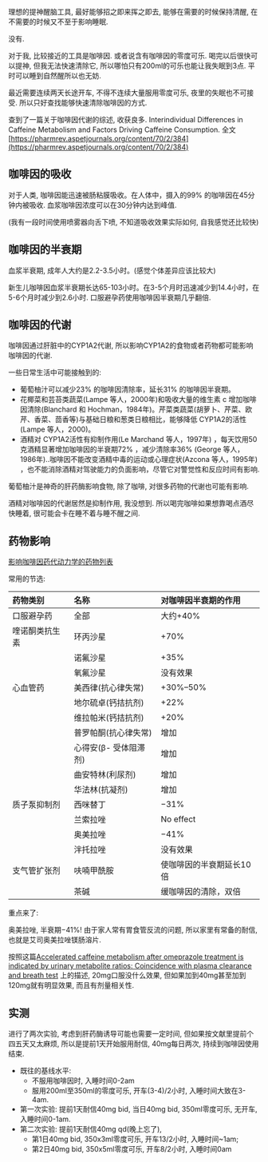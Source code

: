 <!--
.. title: 加快咖啡因清除的方法
.. slug: Methods_of_accelerating_caffeine_clearance
.. date: 2020-10-2 10:00:00 UTC+08:00
.. tags: 
.. category:
.. link:
.. description:
.. type: text
-->

理想的提神醒脑工具, 最好能够招之即来挥之即去, 能够在需要的时候保持清醒, 在不需要的时候又不至于影响睡眠. 

没有. 

对于我, 比较接近的工具是咖啡因. 或者说含有咖啡因的零度可乐. 喝完以后很快可以提神, 但我无法快速清除它, 所以哪怕只有200ml的可乐也能让我失眠到3点. 平时可以睡到自然醒所以也无妨.

最近需要连续两天长途开车, 不得不连续大量服用零度可乐, 夜里的失眠也不可接受. 所以只好查找能够快速清除咖啡因的方式. 

查到了一篇关于咖啡因代谢的综述, 收获良多. 
Interindividual Differences in Caffeine Metabolism and Factors Driving Caffeine Consumption. 全文 [https://pharmrev.aspetjournals.org/content/70/2/384](https://pharmrev.aspetjournals.org/content/70/2/384)

<!-- TEASER_END -->

## 咖啡因的吸收

对于人类, 咖啡因能迅速被肠粘膜吸收。在人体中，摄入的99% 的咖啡因在45分钟内被吸收. 血浆咖啡因浓度可以在30分钟内达到峰值. 

(我有一段时间使用喷雾器向舌下喷, 不知道吸收效果实际如何, 自我感觉还比较快)

## 咖啡因的半衰期

血浆半衰期, 成年人大约是2.2-3.5小时。(感觉个体差异应该比较大)

新生儿咖啡因血浆半衰期长达65-103小时。在3-5个月时迅速减少到14.4小时，在5-6个月时减少到2.6小时. 口服避孕药使用咖啡因半衰期几乎翻倍. 

## 咖啡因的代谢

咖啡因通过肝脏中的CYP1A2代谢, 所以影响CYP1A2的食物或者药物都可能影响咖啡因的代谢. 

一些日常生活中可能接触到的:

* 葡萄柚汁可以减少23% 的咖啡因清除率，延长31% 的咖啡因半衰期。
* 花椰菜和芸苔类蔬菜(Lampe 等人，2000年)和吸收大量的维生素 c 增加咖啡因清除(Blanchard 和 Hochman，1984年)。芹菜类蔬菜(胡萝卜、芹菜、欧芹、香菜、茴香等)与基础日粮和葱类日粮相比，能够降低 CYP1A2的活性(Lampe 等人，2000)。
* 酒精对 CYP1A2活性有抑制作用(Le Marchand 等人，1997年) ，每天饮用50克酒精显著增加咖啡因的半衰期72% ，减少清除率36% (George 等人，1986年)..咖啡因不能改变酒精中毒的运动或心理症状(Azcona 等人，1995年) ，也不能消除酒精对驾驶能力的负面影响，尽管它对警觉性和反应时间有影响. 

葡萄柚汁是神奇的肝药酶影响食物, 除了咖啡, 对很多药物的代谢也可能有影响. 

酒精对咖啡因的代谢居然是抑制作用, 我没想到. 所以喝完咖啡如果想靠喝点酒尽快睡着, 很可能会卡在睡不着与睡不醒之间. 

## 药物影响

[影响咖啡因药代动力学的药物列表](
https://pharmrev.aspetjournals.org/highwire/markup/21925/expansion?width=1000&height=500&iframe=true&postprocessors=highwire_tables%2Chighwire_reclass%2Chighwire_figures%2Chighwire_math%2Chighwire_inline_linked_media%2Chighwire_embed)

常用的节选: 

|药物类别|名称|对咖啡因半衰期的作用|
|:--|:--|:--|
|口服避孕药|全部|大约+40%|
|喹诺酮类抗生素|环丙沙星|+70%|
||诺氟沙星|+35%|
||氧氟沙星|没有效果|
|心血管药|美西律(抗心律失常)|+30%–50%|
||地尔硫卓(钙拮抗剂)|	+22%|
||维拉帕米(钙拮抗剂)|	+20%|
||普罗帕酮(抗心律失常)|	 增加|
||心得安(β- 受体阻滞剂)	| 增加|
||曲安特林(利尿剂)	| 增加|
||华法林(抗凝剂)	| 增加|
|质子泵抑制剂| 西咪替丁	|−31%|
|| 兰索拉唑	|No effect |
|| 奥美拉唑	|−41% |
|| 泮托拉唑	|没有效果|
|支气管扩张剂|呋喃甲酰胺|使咖啡因的半衰期延长10倍|
||茶碱|缓咖啡因的清除，双倍|

重点来了: 

奥美拉唑, 半衰期−41%! 由于家人常有胃食管反流的问题, 所以家里有常备的耐信, 也就是艾司奥美拉唑镁肠溶片. 

按照这篇[Accelerated caffeine metabolism after omeprazole treatment is indicated by urinary metabolite ratios: Coincidence with plasma clearance and breath test](https://ascpt.onlinelibrary.wiley.com/doi/abs/10.1038/clpt.1994.49) 上的描述, 20mg口服没什么效果, 但如果加到40mg甚至加到120mg就有明显效果, 而且有剂量相关性. 

## 实测

进行了两次实验, 考虑到肝药酶诱导可能也需要一定时间, 但如果按文献里提前个四五天又太麻烦, 所以是提前1天开始服用耐信, 40mg每日两次, 持续到咖啡因使用结束. 

* 既往的基线水平: 
    * 不服用咖啡因时, 入睡时间0-2am
    * 服用200ml至350ml的零度可乐, 开车(3-4)/2小时, 入睡时间大致在3-4am.
* 第一次实验: 提前1天耐信40mg bid, 当日40mg bid, 350ml零度可乐, 无开车, 入睡时间0-1am.
* 第二次实验: 提前1天耐信40mg qd(晚上忘了), 
    * 第1日40mg bid, 350x3ml零度可乐, 开车13/2小时, 入睡时间~1am; 
    * 第2日40mg bid, 350x5ml零度可乐, 开车8/2小时, 入睡时间0am